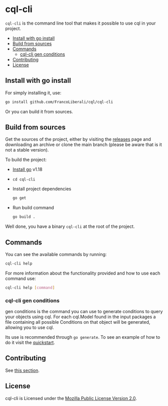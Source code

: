 # cql-cli <!-- omit in toc -->

`cql-cli` is the command line tool that makes it possible to use cql in your project.

- [Install with go install](#install-with-go-install)
- [Build from sources](#build-from-sources)
- [Commands](#commands)
  - [cql-cli gen conditions](#cql-cli-gen-conditions)
- [Contributing](#contributing)
- [License](#license)

## Install with go install

For simply installing it, use:

```bash
go install github.com/FrancoLiberali/cql/cql-cli
```

Or you can build it from sources.

## Build from sources

Get the sources of the project, either by visiting the [releases](https://github.com/FrancoLiberali/cql/releases) page and downloading an archive or clone the main branch (please be aware that is it not a stable version).

To build the project:

- [Install go](https://go.dev/dl/#go1.18.4) v1.18
- `cd cql-cli`
- Install project dependencies

    ```bash
    go get
    ```

- Run build command

    ```bash
    go build .
    ```

Well done, you have a binary `cql-cli` at the root of the project.

## Commands

You can see the available commands by running:

```bash
cql-cli help
```

For more information about the functionality provided and how to use each command use:

```bash
cql-cli help [command]
```

### cql-cli gen conditions

gen conditions is the command you can use to generate conditions to query your objects using cql. For each cql.Model found in the input packages a file containing all possible Conditions on that object will be generated, allowing you to use cql.

Its use is recommended through `go generate`. To see an example of how to do it visit the [quickstart](https://github.com/FrancoLiberali/cql-quickstart/blob/main/conditions/cql.go).

## Contributing

See [this section](./CONTRIBUTING.md).

## License

cql-cli is Licensed under the [Mozilla Public License Version 2.0](../LICENSE).
